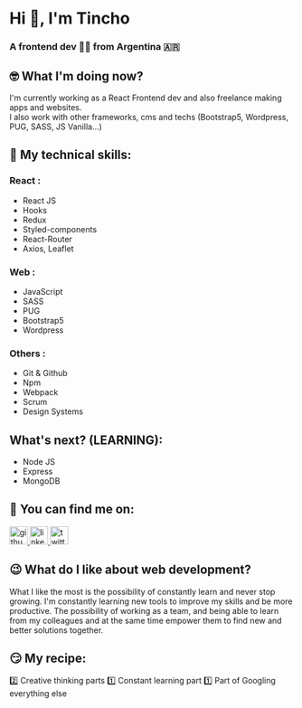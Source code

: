 # Hi 👋, I'm Tincho
### A frontend dev 👨‍💻 from Argentina 🇦🇷

## 🤓 What I'm doing now?
I'm currently working as a React Frontend dev and also freelance making apps and websites. <br/>I also work with other frameworks, cms and techs (Bootstrap5, Wordpress, PUG, SASS, JS Vanilla...)


## 🤖 My technical skills:
### React :
- React JS 
- Hooks
- Redux
- Styled-components
- React-Router
- Axios, Leaflet
### Web : 
- JavaScript
- SASS
- PUG
- Bootstrap5
- Wordpress
### Others :
- Git & Github
- Npm
- Webpack
- Scrum
- Design Systems


## What's next? (LEARNING):
- Node JS
- Express
- MongoDB


## 🤟 You can find me on:
  <a href="https://github.com/dosunounodev" target="blank">
    <img src='https://cdn.jsdelivr.net/npm/simple-icons@3.0.1/icons/github.svg' alt='github' height='32'/> 
  </a>
  
  <a href="https://www.linkedin.com/in/dosunounodev" target="blank">
    <img src='https://cdn.jsdelivr.net/npm/simple-icons@3.0.1/icons/linkedin.svg' alt='linkedin' height='32'> 
  </a>
  
  <a href="https://twitter.com/dosunounodev" target="blank">
    <img src='https://cdn.jsdelivr.net/npm/simple-icons@3.0.1/icons/twitter.svg' alt='twitter' alt='twitter' height='32'> 
  </a>
</p>


## 😉 What do I like about web development?
What I like the most is the possibility of constantly learn and never stop growing.
I'm constantly learning new tools to improve my skills and be more productive.
The possibility of working as a team, and being able to learn from my colleagues and at the same time empower them to find new and better solutions together.


## 😏 My recipe:
2️⃣ Creative thinking parts
1️⃣ Constant learning part
1️⃣ Part of Googling everything else 
